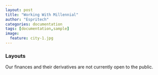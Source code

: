 ```yaml
---
layout: post
title: "Working With Millennial"
author: "Espritech"
categories: documentation
tags: [documentation,sample]
image:
  feature: city-1.jpg
---
```


### Layouts
Our finances and their derivatives are not currently open to the public.
